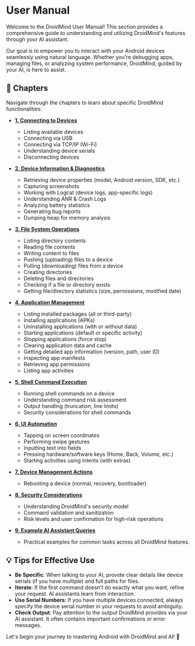 # User Manual

Welcome to the DroidMind User Manual! This section provides a comprehensive guide to understanding and utilizing DroidMind's features through your AI assistant.

Our goal is to empower you to interact with your Android devices seamlessly using natural language. Whether you're debugging apps, managing files, or analyzing system performance, DroidMind, guided by your AI, is here to assist.

## 📖 Chapters

Navigate through the chapters to learn about specific DroidMind functionalities:

- **[1. Connecting to Devices](connecting_devices.md)**

  - Listing available devices
  - Connecting via USB
  - Connecting via TCP/IP (Wi-Fi)
  - Understanding device serials
  - Disconnecting devices

- **[2. Device Information & Diagnostics](device_diagnostics.md)**

  - Retrieving device properties (model, Android version, SDK, etc.)
  - Capturing screenshots
  - Working with Logcat (device logs, app-specific logs)
  - Understanding ANR & Crash Logs
  - Analyzing battery statistics
  - Generating bug reports
  - Dumping heap for memory analysis

- **[3. File System Operations](file_system.md)**

  - Listing directory contents
  - Reading file contents
  - Writing content to files
  - Pushing (uploading) files to a device
  - Pulling (downloading) files from a device
  - Creating directories
  - Deleting files and directories
  - Checking if a file or directory exists
  - Getting file/directory statistics (size, permissions, modified date)

- **[4. Application Management](app_management.md)**

  - Listing installed packages (all or third-party)
  - Installing applications (APKs)
  - Uninstalling applications (with or without data)
  - Starting applications (default or specific activity)
  - Stopping applications (force stop)
  - Clearing application data and cache
  - Getting detailed app information (version, path, user ID)
  - Inspecting app manifests
  - Retrieving app permissions
  - Listing app activities

- **[5. Shell Command Execution](shell_commands.md)**

  - Running shell commands on a device
  - Understanding command risk assessment
  - Output handling (truncation, line limits)
  - Security considerations for shell commands

- **[6. UI Automation](ui_automation.md)**

  - Tapping on screen coordinates
  - Performing swipe gestures
  - Inputting text into fields
  - Pressing hardware/software keys (Home, Back, Volume, etc.)
  - Starting activities using intents (with extras)

- **[7. Device Management Actions](device_management_actions.md)**

  - Rebooting a device (normal, recovery, bootloader)

- **[8. Security Considerations](security.md)**

  - Understanding DroidMind's security model
  - Command validation and sanitization
  - Risk levels and user confirmation for high-risk operations

- **[9. Example AI Assistant Queries](example_queries.md)**
  - Practical examples for common tasks across all DroidMind features.

## 💡 Tips for Effective Use

- **Be Specific**: When talking to your AI, provide clear details like device serials (if you have multiple) and full paths for files.
- **Iterate**: If the first command doesn't do exactly what you want, refine your request. AI assistants learn from interaction.
- **Use Serial Numbers**: If you have multiple devices connected, always specify the device serial number in your requests to avoid ambiguity.
- **Check Output**: Pay attention to the output DroidMind provides via your AI assistant. It often contains important confirmations or error messages.

Let's begin your journey to mastering Android with DroidMind and AI! 💫
